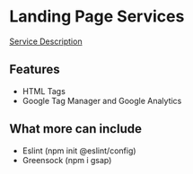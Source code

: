 # Landing Page Services

[Service Description]('https://davc93.dev/service/landing-page')

## Features

- HTML Tags
- Google Tag Manager and Google Analytics

## What more can include

- Eslint (npm init @eslint/config)
- Greensock (npm i gsap)